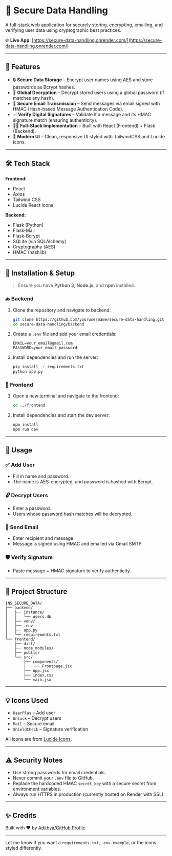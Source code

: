 
# 🔐 Secure Data Handling

A full-stack web application for securely storing, encrypting, emailing, and verifying user data using cryptographic best practices.

🌐 **Live App**: [https://secure-data-handling.onrender.com/](https://secure-data-handling.onrender.com/)

---

## 🚀 Features

- 🔒 **Secure Data Storage** – Encrypt user names using AES and store passwords as Bcrypt hashes.
- 🧩 **Global Decryption** – Decrypt stored users using a global password (if matches any hash).
- 📧 **Secure Email Transmission** – Send messages via email signed with HMAC (Hash-based Message Authentication Code).
- ✅ **Verify Digital Signatures** – Validate if a message and its HMAC signature match (ensuring authenticity).
- 🧑‍💻 **Full-Stack Implementation** – Built with React (Frontend) + Flask (Backend).
- 🌈 **Modern UI** – Clean, responsive UI styled with TailwindCSS and Lucide icons.

---

## 🛠 Tech Stack

**Frontend:**
- React
- Axios
- Tailwind CSS
- Lucide React Icons

**Backend:**
- Flask (Python)
- Flask-Mail
- Flask-Bcrypt
- SQLite (via SQLAlchemy)
- Cryptography (AES)
- HMAC (hashlib)

---

## 🧰 Installation & Setup

> Ensure you have **Python 3**, **Node.js**, and **npm** installed.

### 🔙 Backend

1. Clone the repository and navigate to backend:

   ```bash
   git clone https://github.com/yourusername/secure-data-handling.git
   cd secure-data-handling/backend
   ```

2. Create a `.env` file and add your email credentials:

   ```
   EMAIL=your_email@gmail.com
   PASSWORD=your_email_password
   ```

3. Install dependencies and run the server:

   ```bash
   pip install -r requirements.txt
   python app.py
   ```

### 🎨 Frontend

1. Open a new terminal and navigate to the frontend:

   ```bash
   cd ../frontend
   ```

2. Install dependencies and start the dev server:

   ```bash
   npm install
   npm run dev
   ```

---

## 🧪 Usage

### ✅ Add User
- Fill in name and password.
- The name is AES-encrypted, and password is hashed with Bcrypt.

### 🔓 Decrypt Users
- Enter a password.
- Users whose password hash matches will be decrypted.

### 📧 Send Email
- Enter recipient and message.
- Message is signed using HMAC and emailed via Gmail SMTP.

### 🛡️ Verify Signature
- Paste message + HMAC signature to verify authenticity.

---

## 📁 Project Structure

```
INS_SECURE_DATA/
├── backend/
│   ├── instance/
│   │   └── users.db
│   ├── venv/
│   ├── .env
│   ├── app.py
│   └── requirements.txt
└── frontend/
    ├── dist/
    ├── node_modules/
    ├── public/
    └── src/
        ├── components/
        │   └── Frontpage.jsx
        ├── App.jsx
        ├── index.css
        └── main.jsx
```

---

## 💡 Icons Used

- `UserPlus` – Add user
- `Unlock` – Decrypt users
- `Mail` – Secure email
- `ShieldCheck` – Signature verification

All icons are from [Lucide Icons](https://lucide.dev/).

---

## ⚠️ Security Notes

- Use strong passwords for email credentials.
- Never commit your `.env` file to GitHub.
- Replace the hardcoded HMAC `secret_key` with a secure secret from environment variables.
- Always run HTTPS in production (currently hosted on Render with SSL).

---

## ✨ Credits

Built with ❤️ by [Adithya/GitHub Profile](<https://github.com/Aditya-rao-1>)


---

Let me know if you want a `requirements.txt`, `.env.example`, or the icons styled differently.
